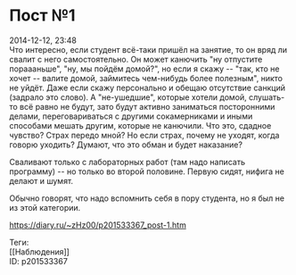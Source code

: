 Пост №1
========

   
 2014-12-12, 23:48   
  Что интересно, если студент всё-таки пришёл на занятие, то он вряд ли свалит с него самостоятельно. Он может канючить "ну отпустите пораааньше", "ну, мы пойдём домой?", но если я скажу -- "так, кто не хочет -- валите домой, займитесь чем-нибудь более полезным", никто не уйдёт. Даже если скажу персонально и обещаю отсутствие санкций (задрало это слово). А "не-ушедшие", которые хотели домой, слушать-то всё равно не будут, зато будут активно заниматься посторонними делами, переговариваться с другими сокамерниками и иными способами мешать другим, которые не канючили. Что это, сдадное чувство? Страх передо мной? Но если страх, почему не уходят, когда говорю уходить? Думают, что это обман и будет наказание?   
   
 Сваливают только с лабораторных работ (там надо написать программу) -- но только во второй половине. Первую сидят, нифига не делают и шумят.   
   
 Обычно говорят, что надо вспомнить себя в пору студента, но я был не из этой категории.   
    
 <https://diary.ru/~zHz00/p201533367_post-1.htm>   
   
 Теги:   
 [[Наблюдения]]   
 ID: p201533367
